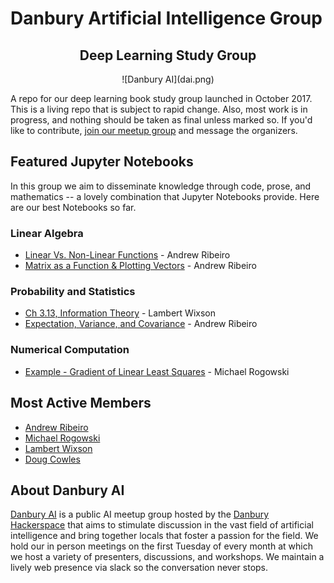 # Danbury Artificial Intelligence Group
<center><h2>Deep Learning Study Group</h2></center>
<center>![Danbury AI](dai.png)</center>

A repo for our deep learning book study group launched in October 2017. This is a living repo that is subject to rapid change. Also, most work is in progress, and nothing should be taken as final unless marked so. If you'd like to contribute, [join our meetup group]((https://www.meetup.com/DanburyAI/)) and message the organizers.

## Featured Jupyter Notebooks
In this group we aim to disseminate knowledge through code, prose, and mathematics -- a lovely combination that Jupyter Notebooks provide. Here are our best Notebooks so far.
### Linear Algebra
* [Linear Vs. Non-Linear Functions](/Notebooks/MemberNBS/LinearAlgebra/Linear%20Vs.%20Non-Linear%20Functions.ipynb) - Andrew Ribeiro
* [Matrix as a Function & Plotting Vectors](/Notebooks/MemberNBS/LinearAlgebra/Matrix%20as%20a%20Function%20%26%20Plotting%20Vectors.ipynb) - Andrew Ribeiro

### Probability and Statistics
* [Ch 3.13, Information Theory](/Notebooks/MemberNBS/ProbabilityAndStats/3_13_information_theory.ipynb) - Lambert Wixson
* [Expectation, Variance, and Covariance](/Notebooks/MemberNBS/ProbabilityAndStats/Expectation%2C%20Variance%2C%20and%20Covariance.ipynb) - Andrew Ribeiro

### Numerical Computation
* [Example - Gradient of Linear Least Squares](/Notebooks/MemberNBS/NumericalComputation/Example%20-%20Gradient%20of%20Linear%20Least%20Squares.ipynb) - Michael Rogowski

## Most Active Members
* [Andrew Ribeiro](http://andrewrib.com/)
* [Michael Rogowski](https://www.linkedin.com/in/michael-rogowski-23998495/)
* [Lambert Wixson](https://www.linkedin.com/in/lambert-wixson-57b567/)
* [Doug Cowles](https://www.linkedin.com/in/douglascowles/)

## About Danbury AI
[Danbury AI](https://www.meetup.com/DanburyAI/) is a public AI meetup group hosted by the [Danbury Hackerspace](https://danburyhackerspace.com/) that aims to stimulate discussion in the vast field of artificial intelligence and bring together locals that foster a passion for the field. We hold our in person meetings on the first Tuesday of every month at which we host a variety of presenters, discussions, and workshops. We maintain a lively web presence via slack so the conversation never stops.
